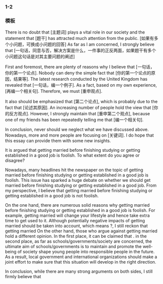 ### 1-2
### 模板

There is no doubt that [主题词] plays a vital role in our society and the statement that [题干] has attracted much attention from the public. [如果有多个小问题，可换成小问题的回答]
As far as I am concerned, I strongly believe that [一句话，同意与否，解决方案是什么，一件事的正反两面，如果题干有多个小问题这句话是对其主要问题的阐述]

First and foremost, there are plenty of reasons why I believe that [一句话，你的第一个论点].
Nobody can deny the simple fact that [你的第一个论点的原因，结果等].
The latest research conducted by the United Kingdom has revealed that [一句话，编一个例子].
As a fact, based on my own experience, [再编一个相关句].
Therefore, we must [重申观点].

It also should be emphasized that [第二个论点],
which is probably due to the fact that [论述其原因].
An increasing number of people hold the view that [你的反方观点].
However, I strongly maintain that [重申第二个观点],
because one of my friends has been repeatedly telling me that [编一个相关句].

In conclusion, never should we neglect what we have discussed above.
Nowadays, more and more people are focusing on [关键词].
I do hope that this essay can provide them with some new insights.


It is argued that getting married before finishing studying or getting established in a good job is foolish. To what extent do you agree or disagree?

Nowadays, many headlines hit the newspaper on the topic of getting married before finishing studying or getting established in a good job is foolish. This issue has sparked a huge debate on whether we should get married before finishing studying or getting established in a good job. From my perspective, I believe that getting married before finishing studying or getting established in a good job is not foolish.

On the one hand, there are numerous solid reasons why getting married before finishing studying or getting established in a good job is foolish. For example, getting married will change your lifestyle and hence take extra time to get used to it. Although potentially negative impacts of getting married should be taken into account, which means ?, I still reckon that getting married
On the other hand, those who argue against getting married hold a different opinion. In the first place, it can be claimed that . in the second place, as far as schools/governments/society are concerned, the ultimate aim of schools/governments is to maintain and promote the well-being of society shape young people into responsible people in the future. As a result, local government and international organizations should make a joint effort to make sure that this situation will develop in the right direction.

In conclusion, while there are many strong arguments on both sides, I still firmly believe that

